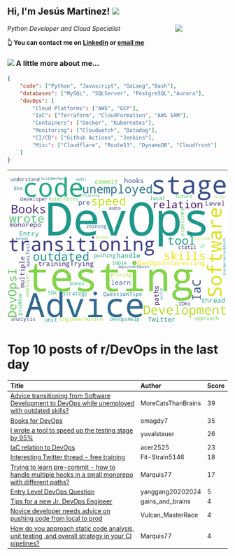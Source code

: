 <!--
**jmartinezl/jmartinezl** is a ✨ _special_ ✨ repository because its `README.md` (this file) appears on your GitHub profile.

Here are some ideas to get you started:

- 🔭 I’m currently working on ...
- 🌱 I’m currently learning ...
- 👯 I’m looking to collaborate on ...
- 🤔 I’m looking for help with ...
- 💬 Ask me about ...
- 📫 How to reach me: ...
- 😄 Pronouns: ...
- ⚡ Fun fact: ...
-->

<h2>Hi, I'm Jesús Martinez! <img src="https://media.giphy.com/media/WUlplcMpOCEmTGBtBW/giphy.gif" width="30"> </h2>
<img align='right' src="https://media.giphy.com/media/NytMLKyiaIh6VH9SPm/giphy.gif" width="120">
<p><em>Python Developer and Cloud Specialist
</em></p>

**👆 You can contact me on [Linkedin](https://www.linkedin.com/in/jes%C3%BAs-martinez-2b7b10104/) or [email me](mailto:jesus.mtz.lorenzo@gmail.com)**

### <img src="https://media.giphy.com/media/VgCDAzcKvsR6OM0uWg/giphy.gif" width="50"> A little more about me...  

```json
{
    "code": ["Python", "Javascript", "GoLang","Bash"],
    "databases": ["MySQL", "SQLServer", "PostgreSQL","Aurora"],
    "devOps": [
        "Cloud Platforms": ["AWS", "GCP"],
        "IaC": ["Terraform", "CloudFormation", "AWS SAM"],
        "Containers": ["Docker", "Kubernetes"],
        "Monitoring": ["Cloudwatch", "Datadog"],
        "CI/CD": ["Github Actions", "Jenkins"],
        "Misc": ["Cloudflare", "Route53", "DynamoDB", "Cloudfront"]
    ]
}
```
---

![Wordcloud](./cloud.png)

# Top 10 posts of r/DevOps in the last day

| Title | Author | Score |
|:---|:---|:---|
| [Advice transitioning from Software Development to DevOps while unemployed with outdated skills?](https://www.reddit.com/r/devops/comments/y5yde3/advice_transitioning_from_software_development_to/) | MoreCatsThanBrains | 39 |
| [Books for DevOps](https://www.reddit.com/r/devops/comments/y5n005/books_for_devops/) | omagdy7 | 35 |
| [I wrote a tool to speed up the testing stage by 95%](https://www.reddit.com/r/devops/comments/y653qa/i_wrote_a_tool_to_speed_up_the_testing_stage_by_95/) | yuvalsteuer | 26 |
| [IaC relation to DevOps](https://www.reddit.com/r/devops/comments/y5q2cy/iac_relation_to_devops/) | acer2525 | 23 |
| [Interesting Twitter thread - free training](https://www.reddit.com/r/devops/comments/y5xexi/interesting_twitter_thread_free_training/) | Fit-Strain5146 | 18 |
| [Trying to learn pre-commit - how to handle multiple hooks in a small monorepo with different paths?](https://www.reddit.com/r/devops/comments/y5gfkb/trying_to_learn_precommit_how_to_handle_multiple/) | Marquis77 | 17 |
| [Entry Level DevOps Question](https://www.reddit.com/r/devops/comments/y5oxeb/entry_level_devops_question/) | yanggang20202024 | 5 |
| [Tips for a new Jr. DevOps Engineer](https://www.reddit.com/r/devops/comments/y5mn7t/tips_for_a_new_jr_devops_engineer/) | gains_and_brains | 4 |
| [Novice developer needs advice on pushing code from local to prod](https://www.reddit.com/r/devops/comments/y5ih9j/novice_developer_needs_advice_on_pushing_code/) | Vulcan_MasterRace | 4 |
| [How do you approach static code analysis, unit testing, and overall strategy in your CI pipelines?](https://www.reddit.com/r/devops/comments/y5x46c/how_do_you_approach_static_code_analysis_unit/) | Marquis77 | 4 |
